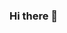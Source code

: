 ### Hi there 👋

<!--
**silvagpe/silvagpe** is a ✨ _special_ ✨ repository because its `README.md` (this file) appears on your GitHub profile.

![Rafael's github stats](https://github-readme-stats.vercel.app/api?username=silvagpe&show_icons=true&theme=dracula)
[![Top Langs](https://github-readme-stats.vercel.app/api/top-langs/?username=silvagpe&theme=dracula)](https://github.com/anuraghazra/github-readme-stats)

Here are some ideas to get you started:

- 🔭 I’m currently working on ...
- 🌱 I’m currently learning ...
- 👯 I’m looking to collaborate on ...
- 🤔 I’m looking for help with ...
- 💬 Ask me about ...
- 📫 How to reach me: ...
- 😄 Pronouns: ...
- ⚡ Fun fact: ...
-->
